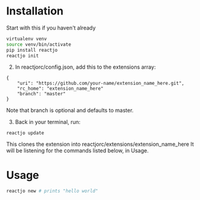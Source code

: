# Installation

Start with this if you haven't already

```bash
virtualenv venv
source venv/bin/activate
pip install reactjo
reactjo init
```

2. In reactjorc/config.json, add this to the extensions array:

```
{
    "uri": "https://github.com/your-name/extension_name_here.git",
    "rc_home": "extension_name_here"
    "branch": "master"
}
```
Note that branch is optional and defaults to master.

3. Back in your terminal, run:
```
reactjo update
```
This clones the extension into reactjorc/extensions/extension_name_here
It will be listening for the commands listed below, in Usage.

# Usage

```bash
reactjo new # prints "hello world"
```
